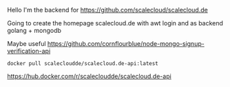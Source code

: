Hello I'm the backend for https://github.com/scalecloud/scalecloud.de

Going to create the homepage scalecloud.de with awt login and as backend golang + mongodb

Maybe useful https://github.com/cornflourblue/node-mongo-signup-verification-api

```
docker pull scalecloudde/scalecloud.de-api:latest
```
https://hub.docker.com/r/scalecloudde/scalecloud.de-api
